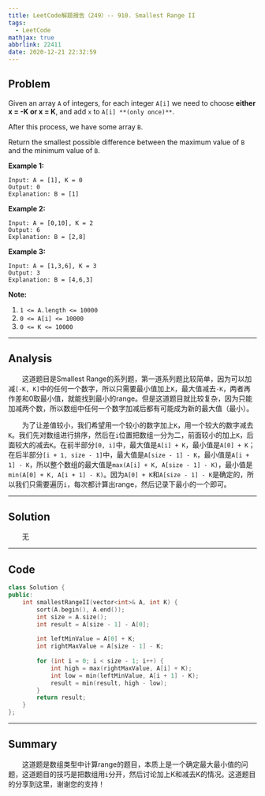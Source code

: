 ```yaml
---
title: LeetCode解题报告（249）-- 910. Smallest Range II
tags:
  - LeetCode
mathjax: true
abbrlink: 22411
date: 2020-12-21 22:32:59
---
```


## Problem

Given an array `A` of integers, for each integer `A[i]` we need to choose **either x = -K or x = K**, and add `x` to `A[i] **(only once)**`.

After this process, we have some array `B`.

Return the smallest possible difference between the maximum value of `B` and the minimum value of `B`.

<!-- more -->

**Example 1:**

```
Input: A = [1], K = 0
Output: 0
Explanation: B = [1]
```

**Example 2:**

```
Input: A = [0,10], K = 2
Output: 6
Explanation: B = [2,8]
```

**Example 3:**

```
Input: A = [1,3,6], K = 3
Output: 3
Explanation: B = [4,6,3]
```

**Note:**

1. `1 <= A.length <= 10000`
2. `0 <= A[i] <= 10000`
3. `0 <= K <= 10000`

------

## Analysis

&emsp;&emsp;这道题目是Smallest Range的系列题，第一道系列题比较简单，因为可以加减`[-K, K]`中的任何一个数字，所以只需要最小值加上`K`，最大值减去`-K`，两者再作差和0取最小值，就能找到最小的range。但是这道题目就比较复杂，因为只能加减两个数，所以数组中任何一个数字加减后都有可能成为新的最大值（最小）。

&emsp;&emsp;为了让差值较小，我们希望用一个较小的数字加上`K`，用一个较大的数字减去`K`。我们先对数组进行排序，然后在`i`位置把数组一分为二，前面较小的加上`K`，后面较大的减去`K`。在前半部分`[0, i]`中，最大值是`A[i] + K`，最小值是`A[0] + K`；在后半部分`[i + 1, size - 1]`中，最大值是`A[size - 1] - K`，最小值是`A[i + 1] - K`，所以整个数组的最大值是`max(A[i] + K, A[size - 1] - K)`，最小值是`min(A[0] + K, A[i + 1] - K)`。因为`A[0] + K`和`A[size - 1] - K`是确定的，所以我们只需要遍历`i`，每次都计算出range，然后记录下最小的一个即可。

------

## Solution

&emsp;&emsp;无

------

## Code

```c++
class Solution {
public:
    int smallestRangeII(vector<int>& A, int K) {
        sort(A.begin(), A.end());
        int size = A.size();
        int result = A[size - 1] - A[0];
        
        int leftMinValue = A[0] + K;
        int rightMaxValue = A[size - 1] - K;
        
        for (int i = 0; i < size - 1; i++) {
            int high = max(rightMaxValue, A[i] + K);
            int low = min(leftMinValue, A[i + 1] - K);
            result = min(result, high - low);
        }
        return result;
    }
};
```

------

## Summary

&emsp;&emsp;这道题是数组类型中计算range的题目，本质上是一个确定最大最小值的问题，这道题目的技巧是把数组用`i`分开，然后讨论加上K和减去K的情况。这道题目的分享到这里，谢谢您的支持！
